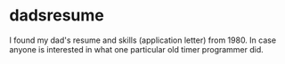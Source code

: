 # dadsresume
I found my dad's resume and skills (application letter) from 1980.  In case anyone is interested in what one particular old timer programmer did.  
